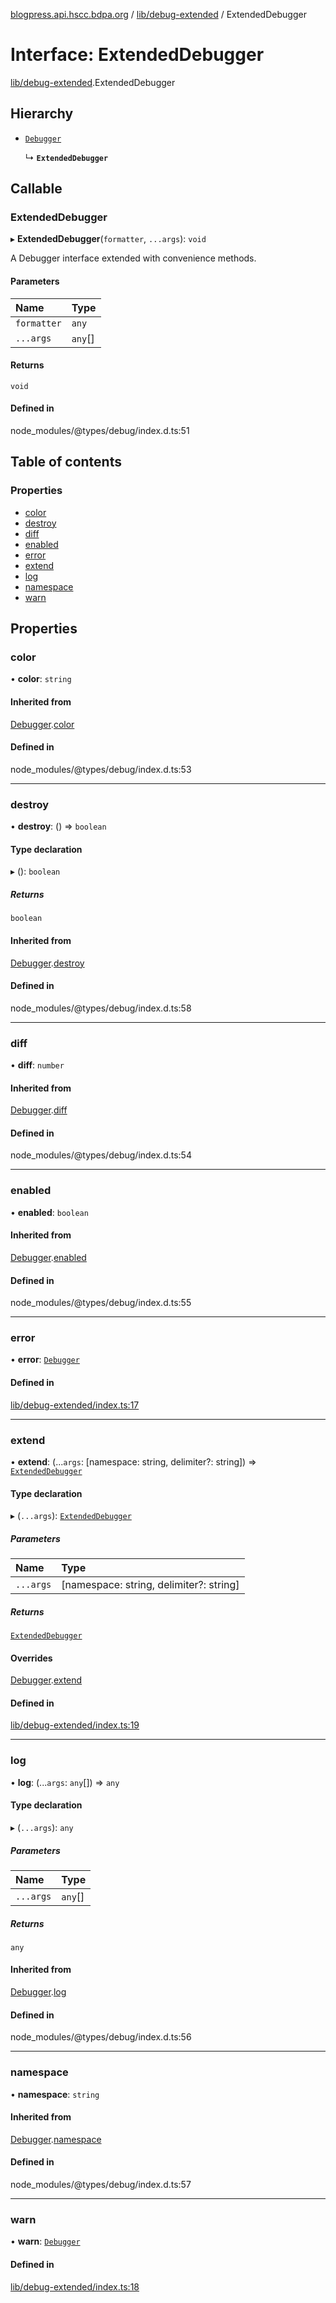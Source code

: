 [blogpress.api.hscc.bdpa.org](../README.md) / [lib/debug-extended](../modules/lib_debug_extended.md) / ExtendedDebugger

# Interface: ExtendedDebugger

[lib/debug-extended](../modules/lib_debug_extended.md).ExtendedDebugger

## Hierarchy

- [`Debugger`](lib_debug_extended.Debugger.md)

  ↳ **`ExtendedDebugger`**

## Callable

### ExtendedDebugger

▸ **ExtendedDebugger**(`formatter`, `...args`): `void`

A Debugger interface extended with convenience methods.

#### Parameters

| Name | Type |
| :------ | :------ |
| `formatter` | `any` |
| `...args` | `any`[] |

#### Returns

`void`

#### Defined in

node_modules/@types/debug/index.d.ts:51

## Table of contents

### Properties

- [color](lib_debug_extended.ExtendedDebugger.md#color)
- [destroy](lib_debug_extended.ExtendedDebugger.md#destroy)
- [diff](lib_debug_extended.ExtendedDebugger.md#diff)
- [enabled](lib_debug_extended.ExtendedDebugger.md#enabled)
- [error](lib_debug_extended.ExtendedDebugger.md#error)
- [extend](lib_debug_extended.ExtendedDebugger.md#extend)
- [log](lib_debug_extended.ExtendedDebugger.md#log)
- [namespace](lib_debug_extended.ExtendedDebugger.md#namespace)
- [warn](lib_debug_extended.ExtendedDebugger.md#warn)

## Properties

### color

• **color**: `string`

#### Inherited from

[Debugger](lib_debug_extended.Debugger.md).[color](lib_debug_extended.Debugger.md#color)

#### Defined in

node_modules/@types/debug/index.d.ts:53

___

### destroy

• **destroy**: () => `boolean`

#### Type declaration

▸ (): `boolean`

##### Returns

`boolean`

#### Inherited from

[Debugger](lib_debug_extended.Debugger.md).[destroy](lib_debug_extended.Debugger.md#destroy)

#### Defined in

node_modules/@types/debug/index.d.ts:58

___

### diff

• **diff**: `number`

#### Inherited from

[Debugger](lib_debug_extended.Debugger.md).[diff](lib_debug_extended.Debugger.md#diff)

#### Defined in

node_modules/@types/debug/index.d.ts:54

___

### enabled

• **enabled**: `boolean`

#### Inherited from

[Debugger](lib_debug_extended.Debugger.md).[enabled](lib_debug_extended.Debugger.md#enabled)

#### Defined in

node_modules/@types/debug/index.d.ts:55

___

### error

• **error**: [`Debugger`](lib_debug_extended.Debugger.md)

#### Defined in

[lib/debug-extended/index.ts:17](https://github.com/nhscc/blogpress.api.hscc.bdpa.org/blob/742232e/lib/debug-extended/index.ts#L17)

___

### extend

• **extend**: (...`args`: [namespace: string, delimiter?: string]) => [`ExtendedDebugger`](lib_debug_extended.ExtendedDebugger.md)

#### Type declaration

▸ (`...args`): [`ExtendedDebugger`](lib_debug_extended.ExtendedDebugger.md)

##### Parameters

| Name | Type |
| :------ | :------ |
| `...args` | [namespace: string, delimiter?: string] |

##### Returns

[`ExtendedDebugger`](lib_debug_extended.ExtendedDebugger.md)

#### Overrides

[Debugger](lib_debug_extended.Debugger.md).[extend](lib_debug_extended.Debugger.md#extend)

#### Defined in

[lib/debug-extended/index.ts:19](https://github.com/nhscc/blogpress.api.hscc.bdpa.org/blob/742232e/lib/debug-extended/index.ts#L19)

___

### log

• **log**: (...`args`: `any`[]) => `any`

#### Type declaration

▸ (`...args`): `any`

##### Parameters

| Name | Type |
| :------ | :------ |
| `...args` | `any`[] |

##### Returns

`any`

#### Inherited from

[Debugger](lib_debug_extended.Debugger.md).[log](lib_debug_extended.Debugger.md#log)

#### Defined in

node_modules/@types/debug/index.d.ts:56

___

### namespace

• **namespace**: `string`

#### Inherited from

[Debugger](lib_debug_extended.Debugger.md).[namespace](lib_debug_extended.Debugger.md#namespace)

#### Defined in

node_modules/@types/debug/index.d.ts:57

___

### warn

• **warn**: [`Debugger`](lib_debug_extended.Debugger.md)

#### Defined in

[lib/debug-extended/index.ts:18](https://github.com/nhscc/blogpress.api.hscc.bdpa.org/blob/742232e/lib/debug-extended/index.ts#L18)

